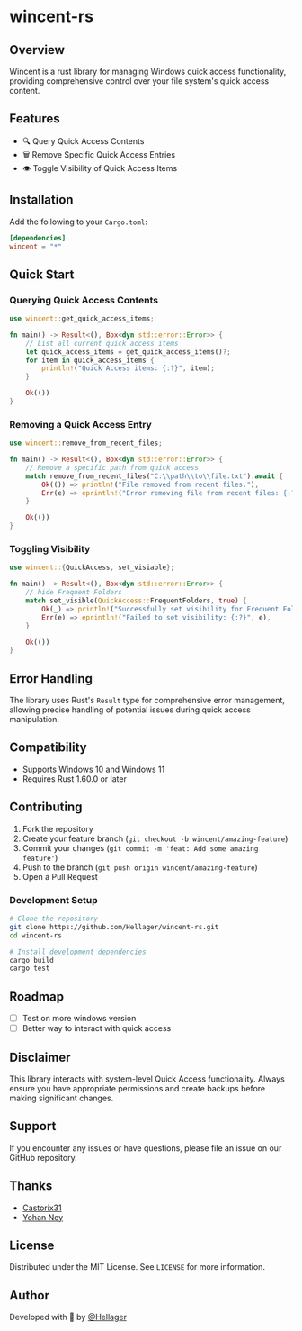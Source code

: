 # wincent-rs

## Overview

Wincent is a rust library for managing Windows quick access functionality, providing comprehensive control over your file system's quick access content.

## Features

- 🔍 Query Quick Access Contents
- 🗑️ Remove Specific Quick Access Entries
- 👁️ Toggle Visibility of Quick Access Items

## Installation

Add the following to your `Cargo.toml`:

```toml
[dependencies]
wincent = "*"
```

## Quick Start

### Querying Quick Access Contents

```rust
use wincent::get_quick_access_items;

fn main() -> Result<(), Box<dyn std::error::Error>> {    
    // List all current quick access items
    let quick_access_items = get_quick_access_items()?;
    for item in quick_access_items {
        println!("Quick Access items: {:?}", item);
    }

    Ok(())
}
```

### Removing a Quick Access Entry

```rust
use wincent::remove_from_recent_files;

fn main() -> Result<(), Box<dyn std::error::Error>> {
    // Remove a specific path from quick access
    match remove_from_recent_files("C:\\path\\to\\file.txt").await {
        Ok(()) => println!("File removed from recent files."),
        Err(e) => eprintln!("Error removing file from recent files: {:?}", e),
    }

    Ok(())
}
```

### Toggling Visibility

```rust
use wincent::{QuickAccess, set_visiable};

fn main() -> Result<(), Box<dyn std::error::Error>> {
    // hide Frequent Folders
    match set_visible(QuickAccess::FrequentFolders, true) {
        Ok(_) => println!("Successfully set visibility for Frequent Folders."),
        Err(e) => eprintln!("Failed to set visibility: {:?}", e),
    }

    Ok(())
}
```

## Error Handling

  The library uses Rust's `Result` type for comprehensive error management, allowing precise handling of potential issues during quick access manipulation.

## Compatibility

  - Supports Windows 10 and Windows 11
  - Requires Rust 1.60.0 or later

## Contributing

1. Fork the repository
2. Create your feature branch (`git checkout -b wincent/amazing-feature`)
3. Commit your changes (`git commit -m 'feat: Add some amazing feature'`)
4. Push to the branch (`git push origin wincent/amazing-feature`)
5. Open a Pull Request

### Development Setup

```bash
# Clone the repository
git clone https://github.com/Hellager/wincent-rs.git
cd wincent-rs

# Install development dependencies
cargo build
cargo test
```

## Roadmap

- [ ] Test on more windows version
- [ ] Better way to interact with quick access

## Disclaimer

This library interacts with system-level Quick Access functionality. Always ensure you have appropriate permissions and create backups before making significant changes.

## Support

If you encounter any issues or have questions, please file an issue on our GitHub repository.

## Thanks

- [Castorix31](https://learn.microsoft.com/en-us/answers/questions/1087928/how-to-get-recent-docs-list-and-delete-some-of-the)
- [Yohan Ney](https://stackoverflow.com/questions/30051634/is-it-possible-programmatically-add-folders-to-the-windows-10-quick-access-panel)

## License

Distributed under the MIT License. See `LICENSE` for more information.

## Author

Developed with 🦀 by [@Hellager](https://github.com/Hellager)